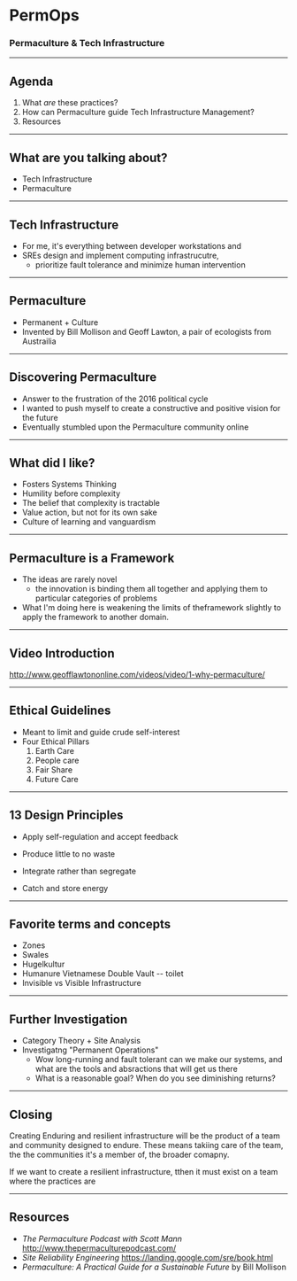 # PermOps

### Permaculture & Tech Infrastructure
<!-- Introduction  -->
---
## Agenda
1. What *are* these practices?
2. How can Permaculture guide Tech Infrastructure Management?
3. Resources

---
## What are you talking about?
* Tech Infrastructure
* Permaculture

---
## Tech Infrastructure
* For me, it's everything between developer workstations and
* SREs design and implement computing infrastrucutre, 
  * prioritize fault tolerance and minimize human intervention

---
## Permaculture
* Permanent + Culture
* Invented by Bill Mollison and Geoff Lawton, a pair of ecologists from Austrailia

---
## Discovering Permaculture
* Answer to the frustration of the 2016 political cycle
* I wanted to push myself to create a constructive and positive vision for the future
* Eventually stumbled upon the Permaculture community online

---
## What did I like?
* Fosters Systems Thinking
* Humility before complexity
* The belief that complexity is tractable
* Value action, but not for its own sake
* Culture of learning and vanguardism
<!-- * When you value good design and decreasing toil, that pushes you to collaborate with others, and that encourages yourself and others to push the state of the art forward.  -->

---
## Permaculture is a Framework
* The ideas are rarely novel
  * the innovation is binding them all together and applying them to particular categories of problems
* What I'm doing here is weakening the limits of theframework slightly to apply the framework to another domain. 

<!-- Body  -->
<!--
Table of Contents
0. Introduce and show video
1. Review the 3 principles
2. Review a *selection* of the 13 values
3. Describe example Permaculture implementations
4. [STRETCH] Touch on Permaculture and FP, Category Theory, and the Actor Model

X. Throughout all of these, make allusions back to their relevance to tech infrastructure management
-->
---
## Video Introduction
http://www.geofflawtononline.com/videos/video/1-why-permaculture/

---
## Ethical Guidelines
* Meant to limit and guide crude self-interest
* Four Ethical Pillars
  1.  Earth Care
    <!-- * Increase
    * SRE work has a much more confined definition of 'world', but the role is sitll to engage in high leverage & well-designed activities -->
  2.  People care
  3. Fair Share
    <!-- * Sharing the load on the tream -->
  4.  Future Care
    <!-- * plan for the good of the next several generations 
      * new coders, future forms of the companies, future users of OSS -->

---
## 13 Design Principles
* Apply self-regulation and accept feedback
  <!-- * If something goes wrong, change it -->

* Produce little to no waste
  <!-- * i.e. avoid creating systems 
  * Things like Hackweeks or "20% time" are rarely wastes of time
  * reduce unused capacity
  * use efficient abstractions -->

* Integrate rather than segregate
  <!-- * one codebase, manage most of our applications on a single cluster with a single interface
  * Our tools are nearly always integrations of several others
  * Sharing ideas -->

* Catch and store energy
  <!-- * I believe you see this a lot with healthy engineering culture. There's a lot of energy to be found in group curiousity, and direre to learn  -->

---
## Favorite terms and concepts
* Zones
* Swales
* Hugelkultur
* Humanure Vietnamese Double Vault -- toilet
* Invisible vs Visible Infrastructure

<!-- Conclusion  -->
---
## Further Investigation
* Category Theory + Site Analysis
* Investigatng "Permanent Operations"
  * Wow long-running and fault tolerant can we make our systems, and what are the tools and absractions that will get us there
  * What is a reasonable goal? When do you see diminishing returns?

---
## Closing
Creating Enduring and resilient infrastructure will be the product of a team and community designed to endure. These means takiing care of the team, the the communities it's a member of, the broader comapny. 

If we want to create a resilient infrastructure, tthen it must exist on a team where the practices are

---
## Resources
* _The Permaculture Podcast with Scott Mann_
  http://www.thepermaculturepodcast.com/
* _Site Reliability Engineering_
  https://landing.google.com/sre/book.html
* _Permaculture: A Practical Guide for a Sustainable Future_ by Bill Mollison
